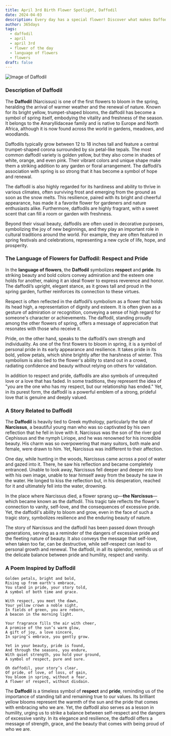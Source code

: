```yaml
---
title: April 3rd Birth Flower Spotlight, Daffodil
date: 2024-04-03
description: Every day has a special flower! Discover what makes Daffodil unique as today’s birth flower and its symbolic meaning.
author: 365days
tags:
  - daffodil
  - april
  - april 3rd
  - flower of the day
  - language of flowers
  - flowers
draft: false
---
```


![Image of Daffodil](https://cdn.pixabay.com/photo/2017/02/09/20/41/flower-2053451_640.jpg#center)


### Description of Daffodil

The **Daffodil** (Narcissus) is one of the first flowers to bloom in the spring, heralding the arrival of warmer weather and the renewal of nature. Known for its bright yellow, trumpet-shaped blooms, the daffodil has become a symbol of spring itself, embodying the vitality and freshness of the season. It belongs to the Amaryllidaceae family and is native to Europe and North Africa, although it is now found across the world in gardens, meadows, and woodlands.

Daffodils typically grow between 12 to 18 inches tall and feature a central trumpet-shaped corona surrounded by six petal-like tepals. The most common daffodil variety is golden yellow, but they also come in shades of white, orange, and even pink. Their vibrant colors and unique shape make them a striking addition to any garden or floral arrangement. The daffodil’s association with spring is so strong that it has become a symbol of hope and renewal.

The daffodil is also highly regarded for its hardiness and ability to thrive in various climates, often surviving frost and emerging from the ground as soon as the snow melts. This resilience, paired with its bright and cheerful appearance, has made it a favorite flower for gardeners and nature enthusiasts alike. Furthermore, daffodils are highly fragrant, with a sweet scent that can fill a room or garden with freshness.

Beyond their visual beauty, daffodils are often used in decorative purposes, symbolizing the joy of new beginnings, and they play an important role in cultural traditions around the world. For example, they are often featured in spring festivals and celebrations, representing a new cycle of life, hope, and prosperity.

### The Language of Flowers for Daffodil: Respect and Pride

In the **language of flowers**, the **Daffodil** symbolizes **respect** and **pride**. Its striking beauty and bold colors convey admiration and the esteem one holds for another, making it an ideal flower to express reverence and honor. The daffodil’s upright, elegant stance, as it grows tall and proud in the spring garden, further reinforces its connection to these virtues.

Respect is often reflected in the daffodil’s symbolism as a flower that holds its head high, a representation of dignity and esteem. It is often given as a gesture of admiration or recognition, conveying a sense of high regard for someone's character or achievements. The daffodil, standing proudly among the other flowers of spring, offers a message of appreciation that resonates with those who receive it.

Pride, on the other hand, speaks to the daffodil’s own strength and individuality. As one of the first flowers to bloom in spring, it is a symbol of personal pride in its early appearance and resilience. It takes pride in its bold, yellow petals, which shine brightly after the harshness of winter. This symbolism is also tied to the flower's ability to stand out in a crowd, radiating confidence and beauty without relying on others for validation.

In addition to respect and pride, daffodils are also symbols of unrequited love or a love that has faded. In some traditions, they represent the idea of "you are the one who has my respect, but our relationship has ended." Yet, in its purest form, the daffodil is a powerful emblem of a strong, prideful love that is genuine and deeply valued.

### A Story Related to Daffodil

The **Daffodil** is heavily tied to Greek mythology, particularly the tale of **Narcissus**, a beautiful young man who was so captivated by his own reflection that he fell in love with it. Narcissus was the son of the river god Cephissus and the nymph Liriope, and he was renowned for his incredible beauty. His charm was so overpowering that many suitors, both male and female, were drawn to him. Yet, Narcissus was indifferent to their affection.

One day, while hunting in the woods, Narcissus came across a pool of water and gazed into it. There, he saw his reflection and became completely entranced. Unable to look away, Narcissus fell deeper and deeper into love with his own image, unable to tear himself away from the beauty he saw in the water. He longed to kiss the reflection but, in his desperation, reached for it and ultimately fell into the water, drowning.

In the place where Narcissus died, a flower sprang up—**the Narcissus**—which became known as the daffodil. This tragic tale reflects the flower's connection to vanity, self-love, and the consequences of excessive pride. Yet, the daffodil's ability to bloom and grow, even in the face of such a tragic story, symbolizes resilience and the enduring beauty of nature.

The story of Narcissus and the daffodil has been passed down through generations, serving as a reminder of the dangers of excessive pride and the fleeting nature of beauty. It also conveys the message that self-love, when taken too far, can be destructive, while self-respect can lead to personal growth and renewal. The daffodil, in all its splendor, reminds us of the delicate balance between pride and humility, respect and vanity.

### A Poem Inspired by Daffodil

```
Golden petals, bright and bold,  
Rising up from earth's embrace,  
You stand in pride, your story told,  
A symbol of both time and grace.  

With respect, you meet the dawn,  
Your yellow crown a noble sight,  
In fields of green, you are reborn,  
A beacon in the morning light.  

Your fragrance fills the air with cheer,  
A promise of the sun’s warm glow,  
A gift of joy, a love sincere,  
In spring’s embrace, you gently grow.  

Yet in your beauty, pride is found,  
And through the seasons, you endure,  
With quiet strength, you hold your ground,  
A symbol of respect, pure and sure.  

Oh daffodil, your story’s clear,  
Of pride, of love, of loss, of gain,  
You bloom in spring, without a fear,  
A flower of respect, without disdain.  
```

The **Daffodil** is a timeless symbol of **respect** and **pride**, reminding us of the importance of standing tall and remaining true to our values. Its brilliant yellow blooms represent the warmth of the sun and the pride that comes with embracing who we are. Yet, the daffodil also serves as a lesson in humility, urging us to strike a balance between self-respect and the dangers of excessive vanity. In its elegance and resilience, the daffodil offers a message of strength, grace, and the beauty that comes with being proud of who we are.

